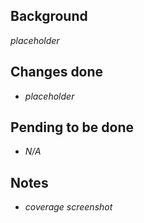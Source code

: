 ## Background
_placeholder_
## Changes done
* _placeholder_
## Pending to be done
* _N/A_
## Notes
* _coverage screenshot_